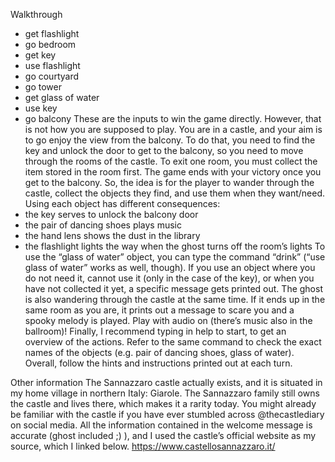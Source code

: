 Walkthrough 
-	get flashlight
-	go bedroom
-	get key
-	use flashlight
-	go courtyard
-	go tower
-	get glass of water
-	use key
-	go balcony
These are the inputs to win the game directly. However, that is not how you are supposed to play. 
You are in a castle, and your aim is to go enjoy the view from the balcony. To do that, you need to find the key and unlock the door to get to the balcony, so you need to move through the rooms of the castle. To exit one room, you must collect the item stored in the room first. The game ends with your victory once you get to the balcony.
So, the idea is for the player to wander through the castle, collect the objects they find, and use them when they want/need. 
Using each object has different consequences:
-	the key serves to unlock the balcony door
-	the pair of dancing shoes plays music
-	the hand lens shows the dust in the library
-	the flashlight lights the way when the ghost turns off the room’s lights
To use the “glass of water” object, you can type the command “drink” (“use glass of water” works as well, though).
If you use an object where you do not need it, cannot use it (only in the case of the key), or when you have not collected it yet, a specific message gets printed out. 
The ghost is also wandering through the castle at the same time. If it ends up in the same room as you are, it prints out a message to scare you and a spooky melody is played. Play with audio on (there’s music also in the ballroom)!
Finally, I recommend typing in help to start, to get an overview of the actions. Refer to the same command to check the exact names of the objects (e.g. pair of dancing shoes, glass of water). Overall, follow the hints and instructions printed out at each turn. 


Other information
The Sannazzaro castle actually exists, and it is situated in my home village in northern Italy:  Giarole. The Sannazzaro family still owns the castle and lives there, which makes it a rarity today. You might already be familiar with the castle if you have ever stumbled across @thecastlediary on social media.
All the information contained in the welcome message is accurate (ghost included ;) ), and I used the castle’s official website as my source, which I linked below. 
https://www.castellosannazzaro.it/ 
